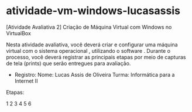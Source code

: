 # atividade-vm-windows-lucasassis
[Atividade Avaliativa 2] Criação de Máquina Virtual com Windows no VirtualBox

Nesta atividade avaliativa, você deverá criar e configurar uma máquina virtual com o sistema operacional , utilizando o software . Durante o processo, você deverá registrar as principais etapas por meio de capturas de tela (prints) que serão entregues para avaliação.

- Registro:
Nome: Lucas Assis de Oliveira
Turma: Informática para a Internet II

Etapas:

1
2
3
4
5
6
